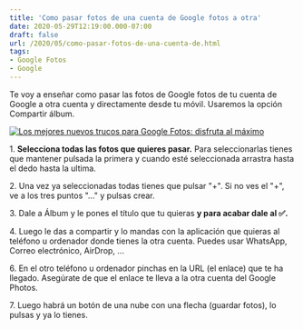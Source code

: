 ```yaml
---
title: 'Como pasar fotos de una cuenta de Google fotos a otra'
date: 2020-05-29T12:19:00.000-07:00
draft: false
url: /2020/05/como-pasar-fotos-de-una-cuenta-de.html
tags: 
- Google Fotos
- Google
---
```


Te voy a enseñar como pasar las fotos de Google fotos de tu cuenta de Google a otra cuenta y directamente desde tu móvil. Usaremos la opción Compartir álbum.

[![Los mejores nuevos trucos para Google Fotos: disfruta al máximo](https://img.blogs.es/bloglenovo/wp-content/uploads/2017/11/Google-Fotos-730x438.jpg)](https://www.google.com/url?sa=i&url=https%3A%2F%2Fwww.bloglenovo.es%2Fmejores-nuevos-trucos-google-fotos%2F&psig=AOvVaw1qVKjJKG-gXaDd8SXVMMeX&ust=1590742236933000&source=images&cd=vfe&ved=0CAIQjRxqFwoTCPC1muKW1ukCFQAAAAAdAAAAABAI)

1\. **Selecciona todas las fotos que quieres pasar.** Para seleccionarlas tienes que mantener pulsada la primera y cuando esté seleccionada arrastra hasta el dedo hasta la ultima.

  

2\. Una vez ya seleccionadas todas tienes que pulsar "+". Si no ves el "+", ve a los tres puntos "…" y pulsas crear.

  

3\. Dale a Álbum y le pones el título que tu quieras **y para acabar dale al ✅.**

  

4\. Luego le das a compartir y lo mandas con la aplicación que quieras al teléfono u ordenador donde tienes la otra cuenta. Puedes usar WhatsApp, Correo electrónico, AirDrop, ...

  

6\. En el otro teléfono u ordenador pinchas en la URL (el enlace) que te ha llegado. Asegúrate de que el enlace te lleva a la otra cuenta del Google Photos.

  

7\. Luego habrá un botón de una nube con una flecha (guardar fotos), lo pulsas y ya lo tienes.